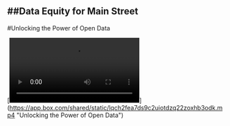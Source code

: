 ##Data Equity for Main Street
---------------------------
#Unlocking the Power of Open Data

[![Unlocking the Power of Open Data](https://app.box.com/shared/static/lqch2fea7ds9c2uiotdzq22zoxhb3odk.mp4)]
(https://app.box.com/shared/static/lqch2fea7ds9c2uiotdzq22zoxhb3odk.mp4 "Unlocking the Power of Open Data")
